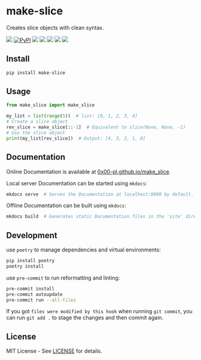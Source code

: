 # make-slice

Creates slice objects with clean syntax.

![](https://img.shields.io/github/license/0x00-pl/make_slice.svg)
[![PyPI](https://img.shields.io/pypi/v/make-slice?logo=pypi&label=PyPI%20package)](https://pypi.org/project/make-slice/)
![](https://img.shields.io/github/release/0x00-pl/make_slice)
![](https://0x00-pl.github.io/make_slice/reports/tests-badge.svg)
![](https://0x00-pl.github.io/make_slice/reports/coverage-badge.svg)
![](https://img.shields.io/github/issues/0x00-pl/make_slice)
![](https://img.shields.io/github/stars/0x00-pl/make_slice)

## Install

```bash
pip install make-slice
```

## Usage

```python
from make_slice import make_slice

my_list = list(range(5))  # list: [0, 1, 2, 3, 4]
# Create a slice object
rev_slice = make_slice[::-1]  # Equivalent to slice(None, None, -1)
# Use the slice object
print(my_list[rev_slice])  # Output: [4, 3, 2, 1, 0]
```

## Documentation

Online Documentation is available at [0x00-pl.github.io/make_slice](https://0x00-pl.github.io/make_slice/).

Local server Documentation can be started using `mkdocs`:

```bash
mkdocs serve  # Serves the Documentation at localhost:8000 by default.
```

Offline Documentation can be built using `mkdocs`:

```bash
mkdocs build  # Generates static Documentation files in the 'site' directory.
```

## Development

use `poetry` to manage dependencies and virtual environments:

```bash
pip install poetry
poetry install
```

use `pre-commit` to run reformatting and linting:

```bash
pre-commit install
pre-commit autoupdate
pre-commit run --all-files
```

If you got `files were modified by this hook` when running `git commit`,
you can run `git add .` to stage the changes and then commit again.

## License

MIT License - See [LICENSE](LICENSE) for details.
